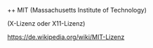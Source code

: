 ﻿++ MIT (Massachusetts Institute of Technology)

(X-Lizenz oder X11-Lizenz)

https://de.wikipedia.org/wiki/MIT-Lizenz
